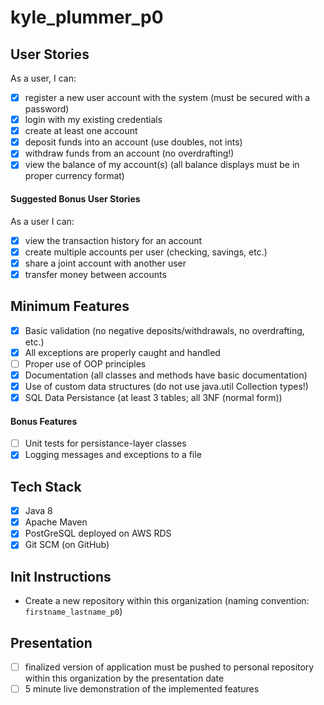 # kyle_plummer_p0

## User Stories
As a user, I can:
- [x] register a new user account with the system (must be secured with a password)
- [x] login with my existing credentials
- [x] create at least one account
- [x] deposit funds into an account (use doubles, not ints)
- [x] withdraw funds from an account (no overdrafting!)
- [x] view the balance of my account(s) (all balance displays must be in proper currency format)
#### Suggested Bonus User Stories
As a user I can:
- [x] view the transaction history for an account
- [x] create multiple accounts per user (checking, savings, etc.)
- [x] share a joint account with another user
- [x] transfer money between accounts
## Minimum Features
- [x] Basic validation (no negative deposits/withdrawals, no overdrafting, etc.) 
- [x] All exceptions are properly caught and handled
- [ ] Proper use of OOP principles
- [x] Documentation (all classes and methods have basic documentation)
- [x] Use of custom data structures (do not use java.util Collection types!)
- [x] SQL Data Persistance (at least 3 tables; all 3NF (normal form))
#### Bonus Features
- [ ] Unit tests for persistance-layer classes
- [x] Logging messages and exceptions to a file
## Tech Stack
- [x] Java 8
- [x] Apache Maven
- [x] PostGreSQL deployed on AWS RDS
- [x] Git SCM (on GitHub)
## Init Instructions
- Create a new repository within this organization (naming convention: `firstname_lastname_p0`)
## Presentation
- [ ] finalized version of application must be pushed to personal repository within this organization by the presentation date
- [ ] 5 minute live demonstration of the implemented features
